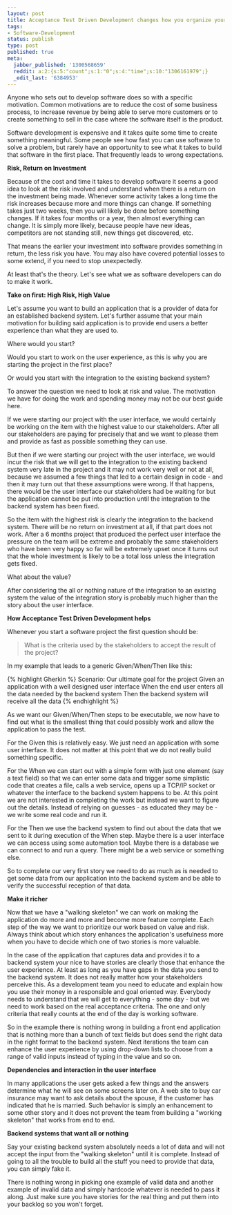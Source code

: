 ```yaml
---
layout: post
title: Acceptance Test Driven Development changes how you organize your project
tags:
- Software-Development
status: publish
type: post
published: true
meta:
  jabber_published: '1300568659'
  reddit: a:2:{s:5:"count";s:1:"0";s:4:"time";s:10:"1306161979";}
  _edit_last: '6384953'
---
```

Anyone who sets out to develop software does so with a specific motivation. Common motivations are to reduce the cost of some business process, to increase revenue by being able to serve more customers or to create something to sell in the case where the software itself is the product. 

Software development is expensive and it takes quite some time to create something meaningful. Some people see how fast you can use software to solve a problem, but rarely have an opportunity to see what it takes to build that software in the first place. That frequently leads to wrong expectations.

<strong>Risk, Return on Investment</strong>

Because of the cost and time it takes to develop software it seems a good idea to look at the risk involved and understand when there is a return on the investment being made. Whenever some activity takes a long time the risk increases because more and more things can change. If something takes just two weeks, then you will likely be done before something changes. If it takes four months or a year, then almost everything can change. It is simply more likely, because  people have new ideas, competitors are not standing still, new things get discovered, etc.

That means the earlier your investment into software provides something in return, the less risk you have. You may also have covered potential losses to some extend, if you need to stop unexpectedly.

At least that's the theory. Let's see what we as software developers can do to make it work.

<strong>Take on first: High Risk, High Value</strong>

Let's assume you want to build an application that is a provider of data for an established backend system. Let's further assume that your main motivation for building said application is to provide end users a better experience than what they are used to.

Where would you start?

Would you start to work on the user experience, as this is why you are starting the project in the first place?

Or would you start with the integration to the existing backend system?

To answer the question we need to look at risk and value. The motivation we have for doing the work and spending money may not be our best guide here.

If we were starting our project with the user interface, we would certainly be working on the item with the highest value to our stakeholders. After all our stakeholders are paying for precisely that and we want to please them and provide as fast as possible something they can use.

But then if we were starting our project with the user interface, we would incur the risk that we will get to the integration to the existing backend system very late in the project and it may not work very well or not at all, because we assumed a few things that led to a certain design in code - and then it may turn out that these assumptions were wrong. If that happens, there would be the user interface our stakeholders had be waiting for but the application cannot be put into production until the integration to the backend system has been fixed.

So the item with the highest risk is clearly the integration to the backend system. There will be no return on investment at all, if that part does not work. After a 6 months project that produced the perfect user interface the pressure on the team will be extreme and probably the same stakeholders who have been very happy so far will be extremely upset once it turns out that the whole investment is likely to be a total loss unless the integration gets fixed.

What about the value?

After considering the all or nothing nature of the integration to an existing system the value of the integration story is probably much higher than the story about the user interface.

<strong>How Acceptance Test Driven Development helps</strong>

Whenever you start a software project the first question should be:

<blockquote>What is the criteria used by the stakeholders to accept the result of the project?</blockquote>

In my example that leads to a generic Given/When/Then like this:

{% highlight Gherkin %}
Scenario: Our ultimate goal for the project
	Given an application with a well designed user interface
	When the end user enters all the data needed by the backend system
	Then the backend system will receive all the data
{% endhighlight %}

As we want our Given/When/Then steps to be executable, we now have to find out what is the smallest thing that could possibly work and allow the application to pass the test.

For the Given this is relatively easy. We just need an application with some user interface. It does not matter at this point that we do not really build something specific.

For the When we can start out with a simple form with just one element (say a text field) so that we can enter some data and trigger some simplistic code that creates a file, calls a web service, opens up a TCP/IP socket or whatever the interface to the backend system happens to be. At this point we are not interested in completing the work but instead we want to figure out the details. Instead of relying on guesses - as educated they may be - we write some real code and run it.

For the Then we use the backend system to find out about the data that we sent to it during execution of the When step. Maybe there is a user interface we can access using some automation tool. Maybe there is a database we can connect to and run a query. There might be a web service or something else.

So to complete our very first story we need to do as much as is needed to get some data from our application into the backend system and be able to verify the successful reception of that data.

<strong>Make it richer</strong>

Now that we have a "walking skeleton" we can work on making the application do more and more and become more feature complete. Each step of the way we want to prioritize our work based on value and risk. Always think about which story enhances the application's usefulness more when you have to decide which one of two stories is more valuable.

In the case of the application that captures data and provides it to a backend system your nice to have stories are clearly those that enhance the user experience. At least as long as you have gaps in the data you send to the backend system. It does not really matter how your stakeholders perceive this. As a development team you need to educate and explain how you use their money in a responsible and goal oriented way. Everybody needs to understand that we will get to everything - some day - but we need to work based on the real acceptance criteria. The one and only criteria that really counts at the end of the day is working software.

So in the example there is nothing wrong in building a front end application that is nothing more than a bunch of text fields but does send the right data in the right format to the backend system. Next iterations the team can enhance the user experience by using drop-down lists to choose from a range of valid inputs instead of typing in the value and so on.

<strong>Dependencies and interaction in the user interface</strong>

In many applications the user gets asked a few things and the answers determine what he will see on some screens later on. A web site to buy car insurance may want to ask details about the spouse, if the customer has indicated that he is married. Such behavior is simply an enhancement to some other story and it does not prevent the team from building a "working skeleton" that works from end to end.

<strong>Backend systems that want all or nothing</strong>

Say your existing backend system absolutely needs a lot of data and will not accept the input from the "walking skeleton" until it is complete. Instead of going to all the trouble to build all the stuff you need to provide that data, you can simply fake it.

There is nothing wrong in picking one example of valid data and another example of invalid data and simply hardcode whatever is needed to pass it along. Just make sure you have stories for the real thing and put them into your backlog so you won't forget.
